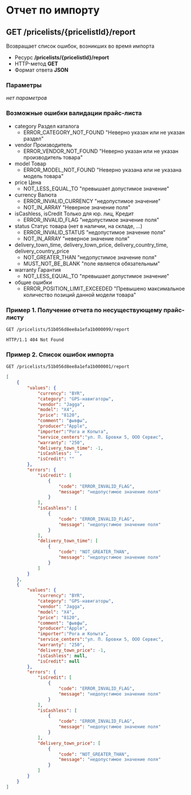 # Отчет по импорту

## GET /pricelists/{pricelistId}/report

Возвращает список ошибок, возникших во время импорта

- Ресурс **/pricelists/{pricelistId}/report**
- HTTP-метод **GET**
- Формат ответа **JSON**

### Параметры

*нет параметров*

### Возможные ошибки валидации прайс-листа

- category Раздел каталога
    - ERROR_CATEGORY_NOT_FOUND "Неверно указан или не указан раздел"
- vendor Производитель
    - ERROR_VENDOR_NOT_FOUND "Неверно указан или не указан производитель товара"
- model Товар
    - ERROR_MODEL_NOT_FOUND "Неверно указана или не указана модель товара"
- price Цена
    - NOT_LESS_EQUAL_TO "превышает допустимое значение"
- currency Валюта
    - ERROR_INVALID_CURRENCY "недопустимое значение"
    - NOT_IN_ARRAY "Неверное значение поля"
- isCashless, isCredit Только для юр. лиц, Кредит
    - ERROR_INVALID_FLAG "недопустимое значение поля"
- status Статус товара (нет в наличии, на складе, ...)
    - ERROR_INVALID_STATUS "недопустимое значение поля"
    - NOT_IN_ARRAY "неверное значение поля"
- delivery_town_time, delivery_town_price, delivery_country_time, delivery_country_price
    - NOT_GREATER_THAN "недопустимое значение поля"
    - MUST_NOT_BE_BLANK "поле является обязательным"
- warranty Гарантия
    - NOT_LESS_EQUAL_TO "превышает допустимое значение"
- общие ошибки
    - ERROR_POSITION_LIMIT_EXCEEDED "Превышено максимальное количество позиций данной модели товара"

### Пример 1. Получение отчета по несуществующему прайс-листу

```
GET /pricelists/51b056d8ee8a1efa1b000099/report
```

```
HTTP/1.1 404 Not Found
```

### Пример 2. Список ошибок импорта

```
GET /pricelists/51b056d8ee8a1efa1b000001/report
```

```json
[
    {
        "values": {
            "currency": "BYR",
            "category": "GPS-навигаторы",
            "vendor": "Jagga",
            "model": "X4",
            "price": "8120",
            "comment": "фывфы",
            "producer":"Apple",
            "importer":"Рога и Копыта",
            "service_centers":"ул. П. Бровки 5, ООО Сервис",
            "warranty": "250",
            "delivery_town_time": -1,
            "isCashless": "",
            "isCredit": ""
        },
        "errors": {
            "isCredit": [
                {
                    "code": "ERROR_INVALID_FLAG",
                    "message": "недопустимое значение поля"
                }
            ],
            "isCashless": [
                {
                    "code": "ERROR_INVALID_FLAG",
                    "message": "недопустимое значение поля"
                }
            ],
            "delivery_town_time": [
                {
                    "code": "NOT_GREATER_THAN",
                    "message": "недопустимое значение поля"
                }
            ]
        }
    },
    {
        "values": {
            "currency": "BYR",
            "category": "GPS-навигаторы",
            "vendor": "Jagga",
            "model": "X4",
            "price": "8120",
            "comment": "фывфы",
            "producer":"Apple",
            "importer":"Рога и Копыта",
            "service_centers":"ул. П. Бровки 5, ООО Сервис",
            "warranty": "250",
            "delivery_town_price": -1,
            "isCashless": null,
            "isCredit": null
        },
        "errors": {
            "isCredit": [
                {
                    "code": "ERROR_INVALID_FLAG",
                    "message": "недопустимое значение поля"
                }
            ],
            "isCashless": [
                {
                    "code": "ERROR_INVALID_FLAG",
                    "message": "недопустимое значение поля"
                }
            ],
            "delivery_town_price": [
                {
                    "code": "NOT_GREATER_THAN",
                    "message": "недопустимое значение поля"
                }
            ]
        }
    }
]
```

